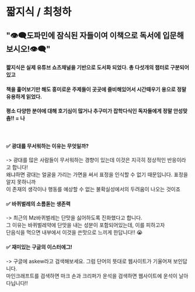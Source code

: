 # 짧지식 / 최청하
## "👁️‍🗨️도파민에 잠식된 자들이여 이책으로 독서에 입문해보시오!👁️‍🗨️"

#### 짧지식은 실제 유튜브 쇼츠채널을 기반으로 도서화 되었다. 총 다섯개의 챕터로 구분되어있고
#### 책을 훑어보기만 해도 흥미로운 주제들이 곳곳에 즐비해있어서 시간때우기 용으로 정말 유용하게 읽었다.
#### 평소 다양한 분야에 대해 호기심이 많거나 추구미가 잡학다식인 독자들에게 정말 안성맞춤!! = 나

<br>


#### ✅ 광대를 무서워하는 이유는 무엇일까?
-> 광대를 많은 사람들이 무서워하는 경향이 있는데 이것은 지극히 정상적인 반응이라고 합니다! <br>
왜냐하면 광대는 얼굴을 가리는 가면을 써서 표정을 인식할 수 없기 때문입니다. 표정을 알지 못하니까 <br>
이 존재의 생각이나 행동를 예상할 수 없는 불확실성에서의 두려움이 나오는 것이죠 <br>


#### ✅ 바퀴벌레의 소름돋는 생존력
-> 최근의 Mz바퀴벌레는 단맛을 싫어하도록 진화했다고 합니다. <br>
그 이유는 바퀴벌레약에 단맛을 내는 성분이 포함되어있는데, 이를 피하고자 <br>
단음식을 먹으면 내부에서 이것을 쓴맛으로 느끼게 한답니다!! 😭

#### ✅ 재미있는 구글의 이스터에그!
-> 구글에 askew라고 검색해보세요. 그럼 단어의 뜻대로 웹사이트가 기울어져 보인답니다. <br>
마인크래프트를 검색하면 마크 손과 크리퍼가 운석을 검색하면 웹사이트에 운석이 날아다닙니다!! <br> <br>

